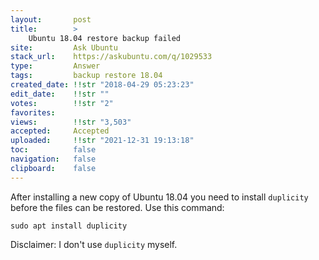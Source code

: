 ```yaml
---
layout:       post
title:        >
    Ubuntu 18.04 restore backup failed
site:         Ask Ubuntu
stack_url:    https://askubuntu.com/q/1029533
type:         Answer
tags:         backup restore 18.04
created_date: !!str "2018-04-29 05:23:23"
edit_date:    !!str ""
votes:        !!str "2"
favorites:    
views:        !!str "3,503"
accepted:     Accepted
uploaded:     !!str "2021-12-31 19:13:18"
toc:          false
navigation:   false
clipboard:    false
---
```


After installing a new copy of Ubuntu 18.04 you need to install `duplicity` before the files can be restored. Use this command:

``` 
sudo apt install duplicity

```

Disclaimer: I don't use `duplicity` myself.
